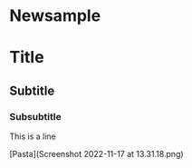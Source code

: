 # Newsample

# Title

## Subtitle

### Subsubtitle


This is a line

[Pasta](Screenshot 2022-11-17 at 13.31.18.png)



